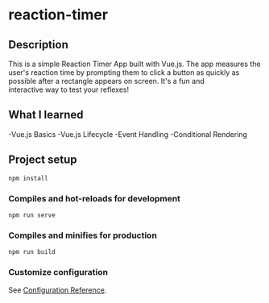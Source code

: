 # reaction-timer

## Description 
  This is a simple Reaction Timer App built with Vue.js. The app measures the user's reaction time by prompting them to click a button as quickly as possible after a rectangle appears on screen. It's a fun and     
  interactive way to test your reflexes!

## What I learned 

  -Vue.js Basics
  -Vue.js Lifecycle
  -Event Handling
  -Conditional Rendering 

## Project setup
```
npm install
```

### Compiles and hot-reloads for development
```
npm run serve
```

### Compiles and minifies for production
```
npm run build
```

### Customize configuration
See [Configuration Reference](https://cli.vuejs.org/config/).
